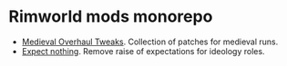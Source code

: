 # Rimworld mods monorepo

- [Medieval Overhaul Tweaks](./MedievalOverhaulTweaks). Collection of patches for
  medieval runs.
- [Expect nothing](./ExpectNothing). Remove raise of expectations for ideology
  roles.
